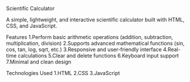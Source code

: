 Scientific Calculator

A simple, lightweight, and interactive scientific calculator built with HTML, CSS, and JavaScript.

Features
1.Perform basic arithmetic operations (addition, subtraction, multiplication, division)
2.Supports advanced mathematical functions (sin, cos, tan, log, sqrt, etc.)
3.Responsive and user-friendly interface
4.Real-time calculations
5.Clear and delete functions
6.Keyboard input support
7.Minimal and clean design

Technologies Used
1.HTML
2.CSS
3.JavaScript

